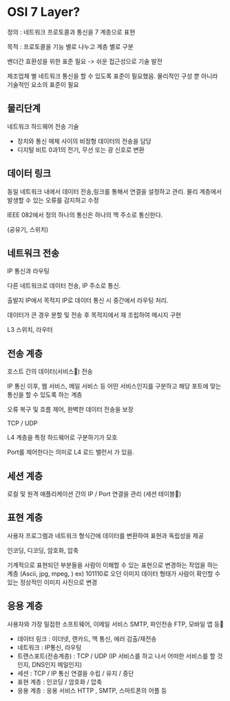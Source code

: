 # OSI 7 Layer?

정의 : 네트워크 프로토콜과 통신을 7 계층으로 표현

목적 : 프로토콜을 기능 별로 나누고 계층 별로 구분

벤더간 효환성을 위한 표준 필요 -> 쉬운 접근성으로 기술 발전

제조업체 별 네트워크 통신을 할 수 있도록 표준이 필요했음. 물리적인 구성 뿐 아니라 기술적인 요소의 표준이 필요

## 물리단계

네트워크 하드웨어 전송 기술

- 장치와 통신 매체 사이의 비정형 데이터의 전송을 담당
- 디지털 비트 0과1의 전기, 무선 또는 광 신호로 변환

## 데이터 링크

동일 네트워크 내에서 데이터 전송,링크를 통해서 연결을 설정하고 관리. 물리 계층에서 발생할 수 있는 오류를 감지하고 수정

IEEE 082에서 정의 하나의 통신은 하나의 맥 주소로 통신한다.

(공유기, 스위치)

## 네트워크 전송

IP 통신과 라우팅

다른 네트워크로 데이터 전송, IP 주소로 통신.

출발지 IP에서 목적지 IP로 데이터 통신 시 중간에서 라우팅 처리.

데이터가 큰 경우 분할 및 전송 후 목적지에서 재 조립하여 메시지 구현

L3 스위치, 라우터

## 전송 계층

호스트 간의 데이터(서비스) 전송

IP 통신 이후, 웹 서비스, 메일 서비스 등 어떤 서비스인지를 구분하고 해당 포트에 맞는 통신을 할 수 있도록 하는 계층

오류 복구 및 흐름 제어, 완벽한 데이터 전송을 보장

TCP / UDP

L4 계층을 특정 하드웨어로 구분하기가 모호

Port를 제어한다는 의미로 L4 로드 밸런서 가 있음.

## 세션 계층

로컬 및 원격 애플리케이션 간의 IP / Port 연결을 관리 (세션 테이블)

## 표현 계층

사용자 프로그램과 네트워크 형식간에 데이터를 변환하여 표현과 독립성을 제공

인코딩, 디코딩, 암호화, 압축

기계적으로 표현되던 부분들을 사람이 이해할 수 있는 표현으로 변경하는 작업을 하는 계층 (Ascii, jpg, mpeg, )
ex) 101110로 오던 이미지 데이터 형태가 사람이 확인할 수 있는 정상적인 이미지 사진으로 변경

## 응용 계층

사용자와 가장 밀접한 소프트웨어, 이메일 서비스 SMTP, 파인전송 FTP, 모바일 앱 등

- 데이터 링크 : 이더넷, 랜카드, 맥 통신, 에러 검출/재전송
- 네트워크 : IP통신, 라우팅
- 트랜스포트(전송계층) : TCP / UDP (IP 서비스를 하고 나서 어떠한 서비스를 할 것인지, DNS인지 메일인지)
- 세션 : TCP / IP 통신 연결을 수립 / 유지 / 중단
- 표현 계층 : 인코딩 / 암호화 / 압축
- 응용 계층 : 응용 서비스 HTTP , SMTP, 스마트폰의 어플 등

